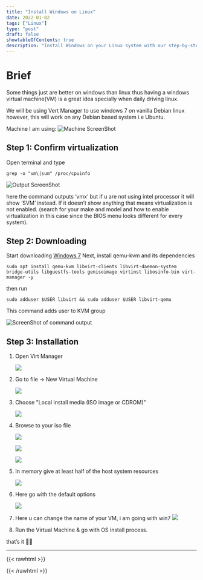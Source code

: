 ```yaml
---
title: "Install Windows on Linux"
date: 2022-01-02
tags: ["Linux"]
type: "post"
draft: false
showtableOfContents: true
description: "Install Windows on your Linux system with our step-by-step guide. Learn how to use virtualization software and run Windows applications seamlessly on Linux."
---
```


# Brief

Some things just are better on windows than linux thus having a windows virtual machine(VM) is a great idea specially when daily driving linux.

We will be using Vert Manager to use windows 7 on vanilla Debian linux however, this will work on any Debian based system i.e Ubuntu.

Machine I am using:
![Machine ScreenShot](/images/guides/windows7onlinux/machine-windows7Linux.png)

## Step 1: Confirm virtualization

Open terminal and type 
```
grep -o "vm\|sum" /proc/cpuinfo
```

![Output ScreenShot](/images/guides/windows7onlinux/virtualization-confirmation.png)

here the command outputs ‘vmx’ but if u are not using intel processor it will show ‘SVM’ instead. If it doesn’t show anything that means virtualization is not enabled. (search for your make and model and how to enable virtualization in this case since the BIOS menu looks different for every system).

## Step 2: Downloading

Start downloading [Windows 7](https://bit.ly/2R8XFXO)
Next, install qemu-kvm and its dependencies
```
sudo apt install qemu-kvm libvirt-clients libvirt-daemon-system bridge-utils libguestfs-tools genisoimage virtinst libosinfo-bin virt-manager -y
```
then run
```
sudo adduser $USER libvirt && sudo adduser $USER libvirt-qemu
```
This command adds user to KVM group

![ScreenShot of command output](/images/guides/windows7onlinux/KVM-group.png)

## Step 3: Installation

1. Open Virt Manager

    ![](/images/guides/windows7onlinux/installing1.png)
2. Go to file -> New Virtual Machine

    ![](/images/guides/windows7onlinux/installing2.png)
3. Choose "Local install media (ISO image or CDROM)"

    ![](/images/guides/windows7onlinux/installing3.png)
4. Browse to your iso file

    ![](/images/guides/windows7onlinux/installing4.png)

    ![](/images/guides/windows7onlinux/installing5.png)

    ![](/images/guides/windows7onlinux/installing6.png)

5. In memory give at least half of the host system resources

    ![](/images/guides/windows7onlinux/installing7.png)
6. Here go with the default options

    ![](/images/guides/windows7onlinux/installing8.png)

7. Here u can change the name of your VM, i am going with win7
    ![](/images/guides/windows7onlinux/installing9.png)
    
8. Run the Virtual Machine & go with OS install process.

that’s it ✌🏽

-------------------------------------------------------------
{{< rawhtml >}} 
<script src="https://utteranc.es/client.js"
        repo="mansoorbarri/website"
        issue-term="title"
        theme="dark-blue"
        crossorigin="anonymous"
        async>
</script>
{{< /rawhtml >}}